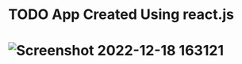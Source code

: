# TODO App Created Using react.js
# ![Screenshot 2022-12-18 163121](https://user-images.githubusercontent.com/115216216/208294712-6ba5b3d8-3372-4d8e-993d-e4dbe7f379e8.png)
